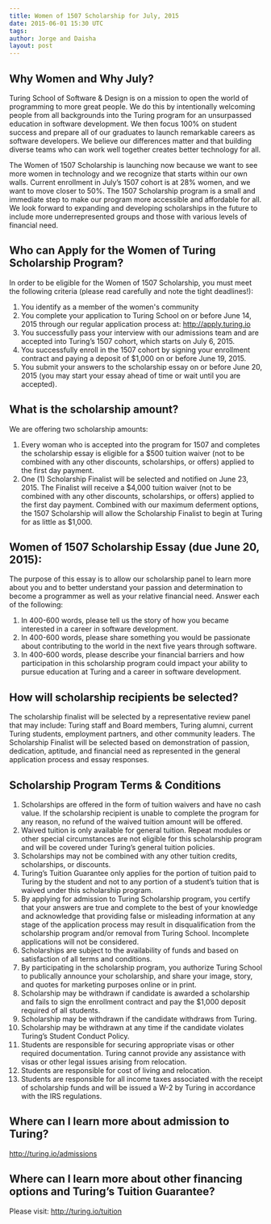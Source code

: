 ```yaml
---
title: Women of 1507 Scholarship for July, 2015
date: 2015-06-01 15:30 UTC
tags:
author: Jorge and Daisha
layout: post
---
```


## Why Women and Why July?

Turing School of Software & Design is on a mission to open the world of programming to more great people. We do this by intentionally welcoming people from all backgrounds into the Turing program for an unsurpassed education in software development. We then focus 100% on student success and prepare all of our graduates to launch remarkable careers as software developers. We believe our differences matter and that building diverse teams who can work well together creates better technology for all.

The Women of 1507 Scholarship is launching now because we want to see more women in technology and we recognize that starts within our own walls. Current enrollment in July’s 1507 cohort is at 28% women, and we want to move closer to 50%. The 1507 Scholarship program is a small and immediate step to make our program more accessible and affordable for all. We look forward to expanding and developing scholarships in the future to include more underrepresented groups and those with various levels of financial need.

## Who can Apply for the Women of Turing Scholarship Program?

In order to be eligible for the Women of 1507 Scholarship, you must meet the following criteria (please read carefully and note the tight deadlines!):

1. You identify as a member of the women's community
2. You complete your application to Turing School on or before June 14, 2015 through our regular application process at: http://apply.turing.io
3. You successfully pass your interview with our admissions team and are accepted into Turing’s 1507 cohort, which starts on July 6, 2015.
4. You successfully enroll in the 1507 cohort by signing your enrollment contract and paying a deposit of $1,000 on or before June 19, 2015.
5. You submit your answers to the scholarship essay on or before June 20, 2015 (you may start your essay ahead of time or wait until you are accepted).

## What is the scholarship amount?

We are offering two scholarship amounts:

1. Every woman who is accepted into the program for 1507 and completes the scholarship essay is eligible for a $500 tuition waiver (not to be combined with any other discounts, scholarships, or offers) applied to the first day payment.
2. One (1) Scholarship Finalist will be selected and notified on June 23, 2015. The Finalist will receive a $4,000 tuition waiver (not to be combined with any other discounts, scholarships, or offers) applied to the first day payment. Combined with our maximum deferment options, the 1507 Scholarship will allow the Scholarship Finalist to begin at Turing for as little as $1,000.

## Women of 1507 Scholarship Essay (due June 20, 2015):

The purpose of this essay is to allow our scholarship panel to learn more about you and to better understand your passion and determination to become a programmer as well as your relative financial need. Answer each of the following:

1. In 400-600 words, please tell us the story of how you became interested in a career in software development.
2. In 400-600 words, please share something you would be passionate about contributing to the world in the next five years through software.
3. In 400-600 words, please describe your financial barriers and how participation in this scholarship program could impact your ability to pursue education at Turing and a career in software development.

## How will scholarship recipients be selected?

The scholarship finalist will be selected by a representative review panel that may include: Turing staff and Board members, Turing alumni, current Turing students, employment partners, and other community leaders. The Scholarship Finalist will be selected based on demonstration of passion, dedication, aptitude, and financial need as represented in the general application process and essay responses.

## Scholarship Program Terms & Conditions

1. Scholarships are offered in the form of tuition waivers and have no cash value. If the scholarship recipient is unable to complete the program for any reason, no refund of the waived tuition amount will be offered.
2. Waived tuition is only available for general tuition. Repeat modules or other special circumstances are not eligible for this scholarship program and will be covered under Turing’s general tuition policies.
3. Scholarships may not be combined with any other tuition credits, scholarships, or discounts.
4. Turing’s Tuition Guarantee only applies for the portion of tuition paid to Turing by the student and not to any portion of a student’s tuition that is waived under this scholarship program.
5. By applying for admission to Turing Scholarship program, you certify that your answers are true and complete to the best of your knowledge and acknowledge that providing false or misleading information at any stage of the application process may result in disqualification from the scholarship program and/or removal from Turing School. Incomplete applications will not be considered.
6. Scholarships are subject to the availability of funds and based on satisfaction of all terms and conditions.
7. By participating in the scholarship program, you authorize Turing School to publically announce your scholarship, and share your image, story, and quotes for marketing purposes online or in print.
8. Scholarship may be withdrawn if candidate is awarded a scholarship and fails to sign the enrollment contract and pay the $1,000 deposit required of all students.
9. Scholarship may be withdrawn if the candidate withdraws from Turing.
10. Scholarship may be withdrawn at any time if the candidate violates Turing’s Student Conduct Policy.
11. Students are responsible for securing appropriate visas or other required documentation. Turing cannot provide any assistance with visas or other legal issues arising from relocation.
12. Students are responsible for cost of living and relocation.
13. Students are responsible for all income taxes associated with the receipt of scholarship funds and will be issued a W-2 by Turing in accordance with the IRS regulations.

## Where can I learn more about admission to Turing?

http://turing.io/admissions

## Where can I learn more about other financing options and Turing’s Tuition Guarantee?

Please visit: http://turing.io/tuition
